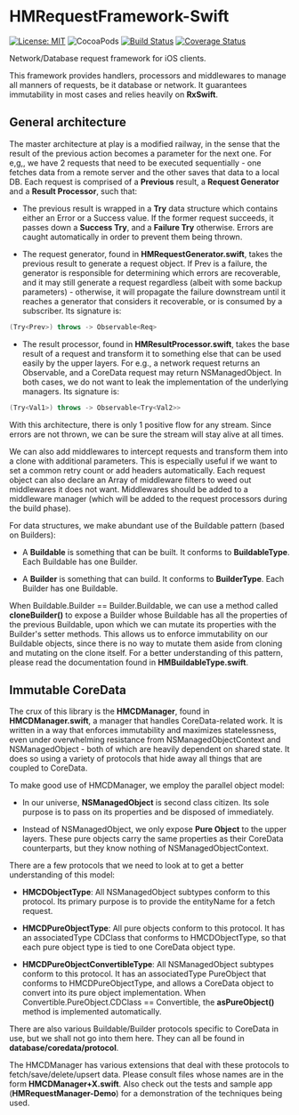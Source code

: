 # HMRequestFramework-Swift

[![License: MIT](https://img.shields.io/badge/License-MIT-yellow.svg)](https://opensource.org/licenses/MIT)
![CocoaPods](https://img.shields.io/cocoapods/v/HMRequestFramework.svg)
[![Build Status](https://travis-ci.org/protoman92/HMRequestFramework-Swift.svg?branch=master)](https://travis-ci.org/protoman92/HMRequestFramework-Swift)
[![Coverage Status](https://coveralls.io/repos/github/protoman92/HMRequestFramework-Swift/badge.svg?branch=master)](https://coveralls.io/github/protoman92/HMRequestFramework-Swift?branch=master)

Network/Database request framework for iOS clients.

This framework provides handlers, processors and middlewares to manage all manners of requests, be it database or network. It guarantees immutability in most cases and relies heavily on **RxSwift**.

## General architecture

The master architecture at play is a modified railway, in the sense that the result of the previous action becomes a parameter for the next one. For e,g,, we have 2 requests that need to be executed sequentially - one fetches data from a remote server and the other saves that data to a local DB. Each request is comprised of a **Previous** result, a **Request Generator** and a **Result Processor**, such that:

- The previous result is wrapped in a **Try** data structure which contains either an Error or a Success value. If the former request succeeds, it passes down a **Success Try**, and a **Failure Try** otherwise. Errors are caught automatically in order to prevent them being thrown.

- The request generator, found in **HMRequestGenerator.swift**, takes the previous result to generate a request object. If Prev is a failure, the generator is responsible for determining which errors are recoverable, and it may still generate a request regardless (albeit with some backup parameters) - otherwise, it will propagate the failure downstream until it reaches a generator that considers it recoverable, or is consumed by a subscriber. Its signature is:

```swift
(Try<Prev>) throws -> Observable<Req>
```

- The result processor, found in **HMResultProcessor.swift**, takes the base result of a request and transform it to something else that can be used easily by the upper layers. For e.g., a network request returns an Observable<Data>, and a CoreData request may return NSManagedObject. In both cases, we do not want to leak the implementation of the underlying managers. Its signature is:

```swift
(Try<Val1>) throws -> Observable<Try<Val2>>
```

With this architecture, there is only 1 positive flow for any stream. Since errors are not thrown, we can be sure the stream will stay alive at all times.

We can also add middlewares to intercept requests and transform them into a clone with additional parameters. This is especially useful if we want to set a common retry count or add headers automatically. Each request object can also declare an Array of middleware filters to weed out middlewares it does not want. Middlewares should be added to a middleware manager (which will be added to the request processors during the build phase).

For data structures, we make abundant use of the Buildable pattern (based on Builders):

- A **Buildable** is something that can be built. It conforms to **BuildableType**. Each Buildable has one Builder.

- A **Builder** is something that can build. It conforms to **BuilderType**. Each Builder has one Buildable.

When Buildable.Builder == Builder.Buildable, we can use a method called **cloneBuilder()** to expose a Builder whose Buildable has all the properties of the previous Buildable, upon which we can mutate its properties with the Builder's setter methods. This allows us to enforce immutability on our Buildable objects, since there is no way to mutate them aside from cloning and mutating on the clone itself. For a better understanding of this pattern, please read the documentation found in **HMBuildableType.swift**.

## Immutable CoreData

The crux of this library is the **HMCDManager**, found in **HMCDManager.swift**, a manager that handles CoreData-related work. It is written in a way that enforces immutability and maximizes statelessness, even under overwhelming resistance from NSManagedObjectContext and NSManagedObject - both of which are heavily dependent on shared state. It does so using a variety of protocols that hide away all things that are coupled to CoreData.

To make good use of HMCDManager, we employ the parallel object model:

- In our universe, **NSManagedObject** is second class citizen. Its sole purpose is to pass on its properties and be disposed of immediately.

- Instead of NSManagedObject, we only expose **Pure Object** to the upper layers. These pure objects carry the same properties as their CoreData counterparts, but they know nothing of NSManagedObjectContext.

There are a few protocols that we need to look at to get a better understanding of this model:

- **HMCDObjectType**: All NSManagedObject subtypes conform to this protocol. Its primary purpose is to provide the entityName for a fetch request.

- **HMCDPureObjectType**: All pure objects conform to this protocol. It has an associatedType CDClass that conforms to HMCDObjectType, so that each pure object type is tied to one CoreData object type.

- **HMCDPureObjectConvertibleType**: All NSManagedObject subtypes conform to this protocol. It has an associatedType PureObject that conforms to HMCDPureObjectType, and allows a CoreData object to convert into its pure object implementation. When Convertible.PureObject.CDClass == Convertible, the **asPureObject()** method is implemented automatically.

There are also various Buildable/Builder protocols specific to CoreData in use, but we shall not go into them here. They can all be found in **database/coredata/protocol**.

The HMCDManager has various extensions that deal with these protocols to fetch/save/delete/upsert data. Please consult files whose names are in the form **HMCDManager+X.swift**. Also check out the tests and sample app (**HMRequestManager-Demo**) for a demonstration of the techniques being used.

